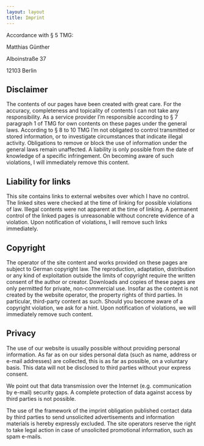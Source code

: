 ```yaml
---
layout: layout
title: Imprint
---
```


Accordance with § 5 TMG:

Matthias Günther

Alboinstraße 37

12103 Berlin


## Disclaimer

The contents of our pages have been created with great care. For the accuracy, completeness and
topicality of contents I can not take any responsibility. As a service provider I’m responsible
according to § 7 paragraph 1 of TMG for own contents on these pages under the general laws.
According to § 8 to 10 TMG I’m not obligated to control transmitted or stored information, or to
investigate circumstances that indicate illegal activity. Obligations to remove or block the use of
information under the general laws remain unaffected. A liability is only possible from the date of
knowledge of a specific infringement. On becoming aware of such violations, I will immediately
remove this content.


## Liability for links

This site contains links to external websites over which I have no control. The linked sites were
checked at the time of linking for possible violations of law. Illegal contents were not apparent at
the time of linking. A permanent control of the linked pages is unreasonable without concrete
evidence of a violation. Upon notification of violations, I will remove such links immediately.


## Copyright

The operator of the site content and works provided on these pages are subject to German copyright
law. The reproduction, adaptation, distribution or any kind of exploitation outside the limits of
copyright require the written consent of the author or creator. Downloads and copies of these pages
are only permitted for private, non-commercial use. Insofar as the content is not created by the
website operator, the property rights of third parties. In particular, third-party content as such.
Should you become aware of a copyright violation, we ask for a hint. Upon notification of
violations, we will immediately remove such content.


## Privacy

The use of our website is usually possible without providing personal information. As far as on our
sides personal data (such as name, address or e-mail addresses) are collected, this is as far as
possible, on a voluntary basis. This data will not be disclosed to third parties without your
express consent.

We point out that data transmission over the Internet (e.g. communication by e-mail) security gaps. A
complete protection of data against access by third parties is not possible.

The use of the framework of the imprint obligation published contact data by third parties to send
unsolicited advertisements and information materials is hereby expressly excluded. The site
operators reserve the right to take legal action in case of unsolicited promotional information,
such as spam e-mails.

